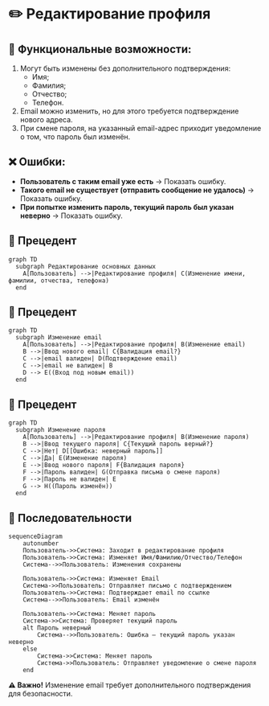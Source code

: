 #  ✏️ Редактирование профиля

## 📌 Функциональные возможности:
1. Могут быть изменены без дополнительного подтверждения:
    - Имя;
    - Фамилия;
    - Отчество;
    - Телефон.
2. Email можно изменить, но для этого требуется подтверждение нового адреса.
3. При смене пароля, на указанный email-адрес приходит уведомление о том, что пароль был изменён.

## ❌ Ошибки:
- **Пользователь с таким email уже есть** → Показать ошибку.
- **Такого email не существует (отправить сообщение не удалось)** → Показать ошибку.
- **При попытке изменить пароль, текущий пароль был указан неверно** → Показать ошибку.

## 🔷 Прецедент
```mermaid
graph TD
  subgraph Редактирование основных данных
    A[Пользователь] -->|Редактирование профиля| C(Изменение имени, фамилии, отчества, телефона)
  end
```

## 🔷 Прецедент
```mermaid
graph TD
  subgraph Изменение email
    A[Пользователь] -->|Редактирование профиля| B(Изменение email)
    B -->|Ввод нового email| C{Валидация email?}
    C -->|email валиден| D(Подтверждение email)
    C -->|email не валиден| B
    D --> E((Вход под новым email))
  end
```

## 🔷 Прецедент
```mermaid
graph TD
  subgraph Изменение пароля
    A[Пользователь] -->|Редактирование профиля| B(Изменение пароля)
    B -->|Ввод текущего пароля| C{Текущий пароль верный?}
    C -->|Нет| D[[Ошибка: неверный пароль]]
    C -->|Да| E(Изменение пароля)
    E -->|Ввод нового пароля| F{Валидация пароля}
    F -->|Пароль валиден| G(Отправка письма о смене пароля)
    F -->|Пароль не валиден| E
    G --> H((Пароль изменён))
  end
```

## 🔷 Последовательности
```mermaid
sequenceDiagram
    autonumber
    Пользователь->>Система: Заходит в редактирование профиля
    Пользователь->>Система: Изменяет Имя/Фамилию/Отчество/Телефон
    Система-->>Пользователь: Изменения сохранены

    Пользователь->>Система: Изменяет Email
    Система->>Пользователь: Отправляет письмо с подтверждением
    Пользователь->>Система: Подтверждает email по ссылке
    Система-->>Пользователь: Email изменён

    Пользователь->>Система: Меняет пароль
    Система->>Система: Проверяет текущий пароль
    alt Пароль неверный
        Система-->>Пользователь: Ошибка — текущий пароль указан неверно
    else
        Система->>Система: Меняет пароль
        Система->>Пользователь: Отправляет уведомление о смене пароля
    end
```

**⚠️ Важно!** Изменение email требует дополнительного подтверждения для безопасности.